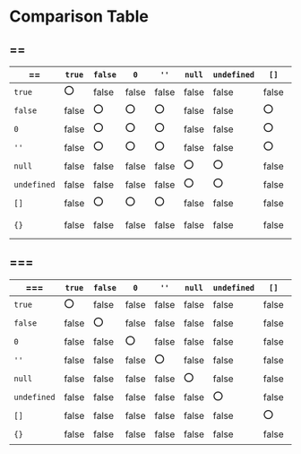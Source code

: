 # Comparison Table

## ==
== | `true` | `false` | `0` | `''` | `null` | `undefined` | `[]` | `{}`
--- | --- | --- | --- | --- | --- | --- | --- | ---
`true`      | ⭕️    | false | false | false | false | false | false | false
`false`     | false | ⭕️    | ⭕️    | ⭕️    | false | false | ⭕️    | false
`0`         | false | ⭕️    | ⭕️    | ⭕️    | false | false | ⭕️    | false
`''`        | false | ⭕️    | ⭕️    | ⭕️    | false | false | ⭕️    | false
`null`      | false | false | false | false | ⭕️    | ⭕️    | false | false
`undefined` | false | false | false | false | ⭕️    | ⭕️    | false | false
`[]`        | false | ⭕️    | ⭕️    | ⭕️    | false | false | false | false
`{}`        | false | false | false | false | false | false | false | false ️

## ===
=== | `true` | `false` | `0` | `''` | `null` | `undefined` | `[]` | `{}`
--- | --- | --- | --- | --- | --- | --- | --- | ---
`true`      | ⭕️    | false | false | false | false | false | false | false
`false`     | false | ⭕️    | false | false | false | false | false | false
`0`         | false | false | ⭕️    | false | false | false | false | false
`''`        | false | false | false | ⭕️    | false | false | false | false
`null`      | false | false | false | false | ⭕️    | false | false | false
`undefined` | false | false | false | false | false | ⭕️    | false | false
`[]`        | false | false | false | false | false | false | ⭕️    | false
`{}`        | false | false | false | false | false | false | false | ⭕ ️
